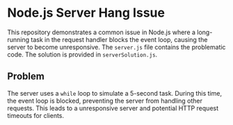 # Node.js Server Hang Issue

This repository demonstrates a common issue in Node.js where a long-running task in the request handler blocks the event loop, causing the server to become unresponsive.  The `server.js` file contains the problematic code.  The solution is provided in `serverSolution.js`.

## Problem

The server uses a `while` loop to simulate a 5-second task. During this time, the event loop is blocked, preventing the server from handling other requests.  This leads to a unresponsive server and potential HTTP request timeouts for clients.
